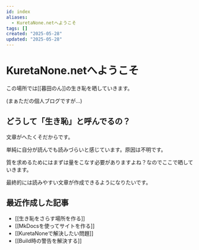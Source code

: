 ```yaml
---
id: index
aliases:
  - KuretaNone.netへようこそ
tags: []
created: "2025-05-28"
updated: "2025-05-28"
---
```


# KuretaNone.netへようこそ

この場所では[[暮田のん]]の生き恥を晒していきます。

(まぁただの個人ブログですが…)

## どうして「生き恥」と呼んでるの？

文章がへたくそだからです。

単純に自分が読んでも読みづらいと感じています。原因は不明です。

質を求めるためにはまずは量をこなす必要がありますよね？なのでここで晒していきます。

最終的には読みやすい文章が作成できるようになりたいです。

## 最近作成した記事

- [[生き恥をさらす場所を作る]]
- [[MkDocsを使ってサイトを作る]]
- [[KuretaNoneで解決したい問題]]
- [[Build時の警告を解決する]]
